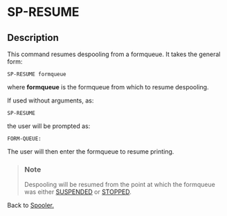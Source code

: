 # SP-RESUME

<PageHeader />

## Description

This command resumes despooling from a formqueue. It takes the general form:

```
SP-RESUME formqueue
```

where **formqueue** is the formqueue from which to resume despooling.

If used without arguments, as:

```
SP-RESUME
```

the user will be prompted as:

```
FORM-QUEUE:
```

The user will then enter the formqueue to resume printing.

> ### Note
>
> Despooling will be resumed from the point at which the formqueue was either [SUSPENDED](./../sp-suspend) or [STOPPED](./../sp-stop).

Back to [Spooler.](./../jbase-spooler)
